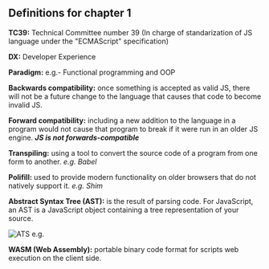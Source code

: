 ## Definitions for chapter 1

**TC39:** Technical Committee number 39 (In charge of standarization of JS language under the "ECMAScript" specification)

**DX:** Developer Experience

**Paradigm:** e.g.- Functional programming and OOP

**Backwards compatibility:** once something is accepted
as valid JS, there will not be a future change to the language that causes that code to become invalid JS.

**Forward compatibility:** including a new addition to the language in a program would not cause that program to break if it were run in an older JS engine. ***JS is not forwards-compatible***

**Transpiling:** using a tool to convert the source code of a program from one form to another. *e.g. Babel*

**Polifill:** used to provide modern functionality on older browsers that do not natively support it. *e.g. Shim*

**Abstract Syntax Tree (AST):** is the result of parsing code. For JavaScript, an AST is a JavaScript object containing a tree representation of your source.

![ATS e.g.](https://miro.medium.com/proxy/0*fp0pltRxvzjAkwbU.png)

**WASM (Web Assembly):** portable binary code format for scripts web execution on the client side.

